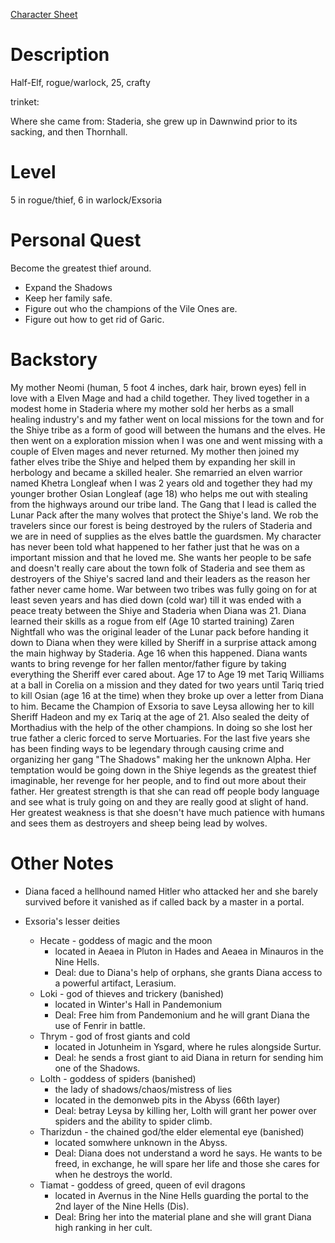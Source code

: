 [Character Sheet](https://www.dndbeyond.com/characters/109519292)

# Description
Half-Elf, rogue/warlock, 25, crafty

trinket:

Where she came from:
Staderia, she grew up in Dawnwind prior to its sacking, and then Thornhall.

# Level
5 in rogue/thief, 6 in warlock/Exsoria

# Personal Quest
Become the greatest thief around.
- Expand the Shadows
- Keep her family safe.
- Figure out who the champions of the Vile Ones are.
- Figure out how to get rid of Garic.

# Backstory
My mother Neomi (human, 5 foot 4 inches, dark hair, brown eyes) fell in love with a Elven Mage and had a child together. They lived together in a modest home in Staderia where my mother sold her herbs as a small healing industry's and my father went on local missions for the town and for the Shiye tribe as a form of good will between the humans and the elves. He then went on a exploration mission when I was one and went missing with a couple of Elven mages and never returned. My mother then joined my father elves tribe the Shiye and helped them by expanding her skill in herbology and became a skilled healer. She remarried an elven warrior named Khetra Longleaf when I was 2 years old and together they had my younger brother Osian Longleaf (age 18) who helps me out with stealing from the highways around our tribe land. The Gang that I lead is called the Lunar Pack after the many wolves that protect the Shiye's land. We rob the travelers since our forest is being destroyed by the rulers of Staderia and we are in need of supplies as the elves battle the guardsmen. My character has never been told what happened to her father just that he was on a important mission and that he loved me. She wants her people to be safe and doesn't really care about the town folk of Staderia and see them as destroyers of the Shiye's sacred land and their leaders as the reason her father never came home. War between two tribes was fully going on for at least seven years and has died down (cold war) till it was ended with a peace treaty between the Shiye and Staderia when Diana was 21. Diana learned their skills as a rogue from elf (Age 10 started training) Zaren Nightfall who was the original leader of the Lunar pack before handing it down to Diana when they were killed by Sheriff in a surprise attack among the main highway by Staderia. Age 16 when this happened. Diana wants wants to bring revenge for her fallen mentor/father figure by taking everything the Sheriff ever cared about. Age 17 to Age 19 met Tariq Williams at a ball in Corelia on a mission and they dated for two years until Tariq tried to kill Osian (age 16 at the time) when they broke up over a letter from Diana to him. Became the Champion of Exsoria to save Leysa allowing her to kill Sheriff Hadeon and my ex Tariq at the age of 21. Also sealed the deity of Morthadius with the help of the other champions. In doing so she lost her true father a cleric forced to serve Mortuaries. For the last five years she has been finding ways to be legendary through causing crime and organizing her gang "The Shadows" making her the unknown Alpha. Her temptation would be going down in the Shiye legends as the greatest thief imaginable, her revenge for her people, and to find out more about their father. Her greatest strength is that she can read off people body language and see what is truly going on and they are really good at slight of hand. Her greatest weakness is that she doesn't have much patience with humans and sees them as destroyers and sheep being lead by wolves.

# Other Notes

- Diana faced a hellhound named Hitler who attacked her and she barely survived before it vanished as if called back by a master in a portal.

- Exsoria's lesser deities
	- Hecate - goddess of magic and the moon
		- located in Aeaea in Pluton in Hades and Aeaea in Minauros in the Nine Hells.
		- Deal: due to Diana's help of orphans, she grants Diana access to a powerful artifact, Lerasium.
	- Loki - god of thieves and trickery (banished)
		- located in Winter's Hall in Pandemonium
		- Deal: Free him from Pandemonium and he will grant Diana the use of Fenrir in battle.
	- Thrym - god of frost giants and cold
		- located in Jotunheim in Ysgard, where he rules alongside Surtur.
		- Deal: he sends a frost giant to aid Diana in return for sending him one of the Shadows.
	- Lolth - goddess of spiders (banished)
		- the lady of shadows/chaos/mistress of lies
		- located in the demonweb pits in the Abyss (66th layer)
		- Deal: betray Leysa by killing her, Lolth will grant her power over spiders and the ability to spider climb.
	- Tharizdun - the chained god/the elder elemental eye (banished)
		- located somwhere unknown in the Abyss.
		- Deal: Diana does not understand a word he says. He wants to be freed, in exchange, he will spare her life and those she cares for when he destroys the world.
	- Tiamat - goddess of greed, queen of evil dragons
		- located in Avernus in the Nine Hells guarding the portal to the 2nd layer of the Nine Hells (Dis).
		- Deal: Bring her into the material plane and she will grant Diana high ranking in her cult.